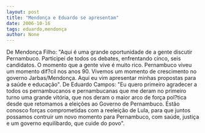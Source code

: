 ```yaml
---
layout: post
title: "Mendonça e Eduardo se apresentam"
date: 2006-10-16
tags: eduardo,mendonça
author: None
---
```


De Mendonça Filho:
\"Aqui é uma grande oportunidade de a gente discutir Pernambuco. Participei de todos os debates, enfrentando cinco, seis candidatos. O momento que a gente vive é muito rico. Pernambuco viveu um momento dif?cil nos anos 90. Vivemos um momento de crescimento no governo Jarbas/Mendonça. Aqui eu vim apresentar minhas propostas para a saúde e educação\".
De Eduardo Campos:
\"Eu quero primeiro agradecer a todos os pernambucanos e pernambucanas que me deram no primeiro turno uma grande vitória, que nos deram o maior arco de força pol?tica desde que retomamos a eleições ao Governo de Pernambuco. Estão conosco forças comprometidas com a reeleição de Lula, para que juntos possamos contruir um novo momento para Pernambuco, com saúde, justiça e um governo equilibardo, que cuide do povo\".  